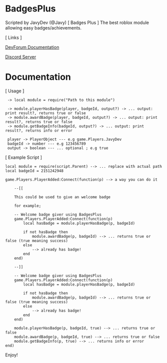 # BadgesPlus
Scripted by JavyDev (@Javy) 
[ Badges Plus ] The best roblox module allowing easy badges/achievements.

[ Links ]

[DevForum Documentation](https://devforum.roblox.com/t/badgesplus-free-easy-badge-awarding/2570929)

[Discord Server](https://discord.gg/wjmwafmEq5)

# Documentation
[ Usage ]
```
 -> local module = require("Path to this module")
 
 -> module.playerHasBadge(player, badgeId, output?) -> ... output: print result?, returns true or false
 -> module.awardBadge(player, badgeId, output?) -> ... output: print result?, returns true or false
 -> module.getBadgeInfo(badgeId, output?) -> ... output: print result?, returns info or error

 player -> PlayerObject --- e.g game.Players.JavyDev
 badgeId -> number --- e.g 123456789
 output -> boolean --- ... optional ; e.g true
```

[ Example Script ]
```
local module = require(script.Parent) --> ... replace with actual path
local badgeId = 2151242948

game.Players.PlayerAdded:Connect(function(p) --> a way you can do it

	--[[
	
	This could be used to give an welcome badge
	
	for example;
	
	-- Welcome badge giver using BadgesPlus
	game.Players.PlayerAdded:Connect(function(p)
		local hasBadge = module.playerHasBadge(p, badgeId)
		
		if not hasBadge then
			module.awardBadge(p, badgeId) --> ... returns true or false (true meaning success)
		else
			--> already has badge!
		end
	end)
	
	--]]

	-- Welcome badge giver using BadgesPlus
	game.Players.PlayerAdded:Connect(function(p)
		local hasBadge = module.playerHasBadge(p, badgeId)
		
		if not hasBadge then
			module.awardBadge(p, badgeId) --> ... returns true or false (true meaning success)
		else
			--> already has badge!
		end
	end)
	
	module.playerHasBadge(p, badgeId, true) --> ... returns true or false
	module.awardBadge(p, badgeId, true) --> ... returns true or false
	module.getBadgeInfo(p, true) --> ... returns info or error
end)
```

Enjoy!
